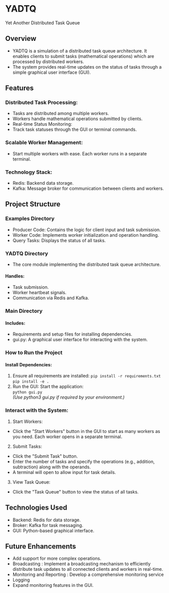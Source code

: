 # YADTQ<br>
Yet Another Distributed Task Queue<br>
## Overview<br>
- YADTQ is a simulation of a distributed task queue architecture. It enables clients to submit tasks (mathematical operations) which are processed by distributed workers. 
- The system provides real-time updates on the status of tasks through a simple graphical user interface (GUI).
## Features
###  Distributed Task Processing:
- Tasks are distributed among multiple workers.
- Workers handle mathematical operations submitted by clients.
- Real-time Status Monitoring:
-  Track task statuses through the GUI or terminal commands.
###  Scalable Worker Management:
- Start multiple workers with ease. Each worker runs in a separate terminal.
### Technology Stack:
- Redis: Backend data storage.
- Kafka: Message broker for communication between clients and workers.
## Project Structure
### Examples Directory
- Producer Code: Contains the logic for client input and task submission.
- Worker Code: Implements worker initialization and operation handling.
- Query Tasks: Displays the status of all tasks.
### YADTQ Directory
- The core module implementing the distributed task queue architecture.<br>
#### Handles:
- Task submission.
- Worker heartbeat signals.
- Communication via Redis and Kafka.
### Main Directory
#### Includes:
- Requirements and setup files for installing dependencies.
- gui.py: A graphical user interface for interacting with the system.
### How to Run the Project
#### Install Dependencies:
1. Ensure all requirements are installed:
`pip install -r requirements.txt`<br>
`pip install -e . `<br>
2. Run the GUI:
Start the application:<br>
`python gui.py`<br>
*(Use python3 gui.py if required by your environment.)*
### Interact with the System:
1. Start Workers:
- Click the "Start Workers" button in the GUI to start as many workers as you need. Each worker opens in a separate terminal.
2. Submit Tasks:
- Click the "Submit Task" button.
- Enter the number of tasks and specify the operations (e.g., addition, subtraction) along with the operands.
- A terminal will open to allow input for task details.
3. View Task Queue:
- Click the "Task Queue" button to view the status of all tasks.
## Technologies Used
- Backend: Redis for data storage.
- Broker: Kafka for task messaging.
- GUI: Python-based graphical interface.
## Future Enhancements
- Add support for more complex operations.
- Broadcasting : Implement a broadcasting mechanism to efficiently distribute task updates to all connected clients and workers in real-time.
- Monitoring and Reporting : Develop a comprehensive monitoring service
- Logging
- Expand monitoring features in the GUI.
